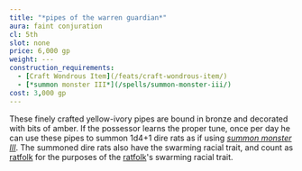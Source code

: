 ```yaml
---
title: "*pipes of the warren guardian*"
aura: faint conjuration
cl: 5th
slot: none
price: 6,000 gp
weight: ---
construction_requirements:
  - [Craft Wondrous Item](/feats/craft-wondrous-item/)
  - [*summon monster III*](/spells/summon-monster-iii/)
cost: 3,000 gp
---
```


These finely crafted yellow-ivory pipes are bound in bronze and decorated with bits of amber. If the possessor learns the proper tune, once per day he can use these pipes to summon 1d4+1 dire rats as if using [*summon monster III*](/spells/summon-monster-iii/). The summoned dire rats also have the swarming racial trait, and count as [ratfolk](/races/ratfolk/) for the purposes of the [ratfolk](/races/ratfolk/)'s swarming racial trait.

